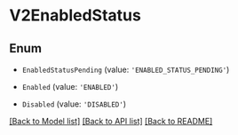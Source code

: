 # V2EnabledStatus


## Enum

* `EnabledStatusPending` (value: `'ENABLED_STATUS_PENDING'`)

* `Enabled` (value: `'ENABLED'`)

* `Disabled` (value: `'DISABLED'`)

[[Back to Model list]](../README.md#documentation-for-models) [[Back to API list]](../README.md#documentation-for-api-endpoints) [[Back to README]](../README.md)
